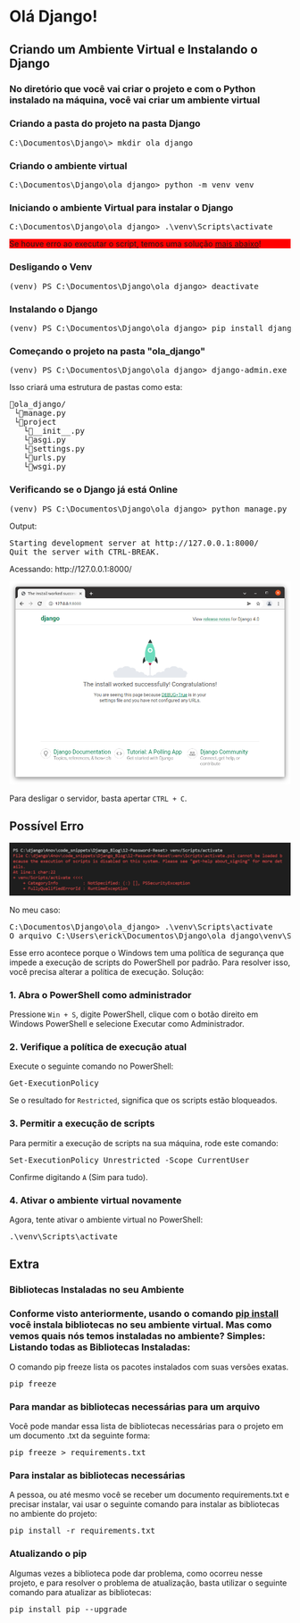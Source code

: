 <h1>Olá Django!</h1>
<h2>Criando um Ambiente Virtual e Instalando o Django</h2>

<h3>No diretório que você vai criar o projeto e com o Python instalado na máquina, você vai criar um ambiente virtual</h3>

<h3>Criando a pasta do projeto na pasta Django</h3>
<pre>C:\Documentos\Django\> mkdir ola_django</pre>

<h3>Criando o ambiente virtual</h3>
<pre>C:\Documentos\Django\ola_django> python -m venv venv</pre>

<h3>Iniciando o ambiente Virtual para instalar o Django</h3>
<pre>C:\Documentos\Django\ola_django> .\venv\Scripts\activate</pre>

<p style="background: red">Se houve erro ao executar o script, temos uma solução <a href="#erro">mais abaixo</a>!</p>

<h3>Desligando o Venv</h3>
<pre>(venv) PS C:\Documentos\Django\ola_django> deactivate</pre>

<h3>Instalando o Django</h3>
<pre>(venv) PS C:\Documentos\Django\ola_django> pip install django</pre>

<h3>Começando o projeto na pasta "ola_django"</h3>
<pre>(venv) PS C:\Documentos\Django\ola_django> django-admin.exe startproject project .</pre>
<p>Isso criará uma estrutura de pastas como esta:</p>
<pre>
📁ola_django/
 └📄manage.py
 └📁project
   └📄__init__.py
   └📄asgi.py
   └📄settings.py
   └📄urls.py
   └📄wsgi.py
</pre>

<h3>Verificando se o Django já está Online</h3>
<pre>(venv) PS C:\Documentos\Django\ola_django> python manage.py runserver</pre>

<p>Output:</p>
<pre>Starting development server at http://127.0.0.1:8000/
Quit the server with CTRL-BREAK.</pre>

<p>Acessando: http://127.0.0.1:8000/</p>
<img src="assets/DjangoHomepage.png" alt="Django - The install worked successfully! Congratulations!">

<p>Para desligar o servidor, basta apertar <code>CTRL + C</code>.</p>

<!-- Trantado Erro -->
<h2 id="erro">Possível Erro</h2>
<img src="assets/error01.jpeg" alt="venv\Scripts\Activate.ps1 não pode ser carregado porque a execução de scripts foi desabilitada neste sistema">

<p>No meu caso:</p>
<pre>C:\Documentos\Django\ola_django> .\venv\Scripts\activate
O arquivo C:\Users\erick\Documentos\Django\ola_django\venv\Scripts\Activate.ps1 não pode ser carregado porque a execução de scripts foi desabilitada neste sistema. Para obter mais informações, consulte about_Execution_Policies em https://go.microsoft.com/fwlink/?LinkID=135170.</pre>

<p>Esse erro acontece porque o Windows tem uma política de segurança que impede a execução de scripts do PowerShell por padrão. Para resolver isso, você precisa alterar a política de execução. Solução:</p>

<h3>1. Abra o PowerShell como administrador</h3>
<p>Pressione <code>Win + S</code>, digite PowerShell, clique com o botão direito em Windows PowerShell e selecione Executar como Administrador.</p>

<h3>2. Verifique a política de execução atual</h3>
<p>Execute o seguinte comando no PowerShell:</p>
<pre>Get-ExecutionPolicy</pre>
<p>Se o resultado for <code>Restricted</code>, significa que os scripts estão bloqueados.</p>

<h3>3. Permitir a execução de scripts</h3>
<p>Para permitir a execução de scripts na sua máquina, rode este comando:</p>
<pre>Set-ExecutionPolicy Unrestricted -Scope CurrentUser</pre>

<p>Confirme digitando <code>A</code> (Sim para tudo).</p>
<h3>4. Ativar o ambiente virtual novamente</h3>
<p>Agora, tente ativar o ambiente virtual no PowerShell:</p>
<pre>.\venv\Scripts\activate</pre>

<!-- Extra -->
<h2>Extra</h2>
<h3>Bibliotecas Instaladas no seu Ambiente</h3>
<h3>Conforme visto anteriormente, usando o comando <a href="https://pt.wikipedia.org/wiki/Pip_(gerenciador_de_pacotes)">pip install</a> você instala bibliotecas no seu ambiente virtual. Mas como vemos quais nós temos instaladas no ambiente? Simples:
Listando todas as Bibliotecas Instaladas:</h3>
<p>O comando pip freeze lista os pacotes instalados com suas versões exatas.</p>
<pre>pip freeze</pre>

<h3>Para mandar as bibliotecas necessárias para um arquivo</h3>
<p>Você pode mandar essa lista de bibliotecas necessárias para o projeto em um documento .txt da seguinte forma:</p>
<pre>pip freeze > requirements.txt</pre>

<h3>Para instalar as bibliotecas necessárias</h3>
<p>A pessoa, ou até mesmo você se receber um documento requirements.txt e precisar instalar, vai usar o seguinte comando para instalar as bibliotecas no ambiente do projeto:</p>
<pre>pip install -r requirements.txt</pre>

<h3>Atualizando o pip</h3>
<p>Algumas vezes a biblioteca pode dar problema, como ocorreu nesse projeto, e para resolver o problema de atualização, basta utilizar o seguinte comando para atualizar as bibliotecas:</p>
<pre>pip install pip --upgrade</pre>
